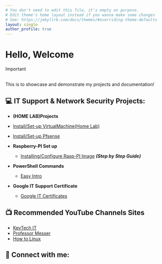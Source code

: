 ```yaml
---
# You don't need to edit this file, it's empty on purpose.
# Edit theme's home layout instead if you wanna make some changes
# See: https://jekyllrb.com/docs/themes/#overriding-theme-defaults
layout: single
author_profile: true
---
```


<h1>Hello, Welcome <br/></h1>

>[!Important]
><br/>
>This is to showcase and demonstrate my projects and documentation!   

<h2>💻 IT Support & Network Security Projects:</h2>

  - <b>(HOME LAB)Projects</b>
  - [Install/Set-up VirtualMachine(Home Lab)](https://github.com/Njen4tech/VMware-Set-up)
  - [Install/Set-up Pfsense](https://github.com/Njen4tech/Pfsense-Firewall-Configuration)

- <b>Raspberry-PI Set up</b>
  - [Installing/Configure Rasp-PI Image](https://njen4tech.blogspot.com/) <b><i>(Step by Step Guide)</b></i>
- <b>PowerShell Commands</b>
  - [Easy Intro ](-)
- <b>Google IT Support Certificate</b>
  - [Google IT Certificates](https://www.coursera.org/account/accomplishments/specialization/8XYGHPCPMLWB)

<h2>📺 Recommended YouTube Channels Sites  
</h2>

- [KevTech IT](https://www.youtube.com/c/KevtechITSupport)
- [Professor Messer](https://www.professormesser.com/)
- [How to Linux](https://www.youtube.com/@LearnLinuxTV)

<h2> 🔎 Connect with me:</h2>
